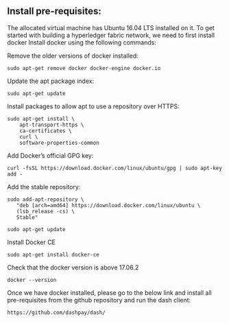 Install pre-requisites:
-----------------------
The allocated virtual machine has Ubuntu 16.04 LTS installed on it. 
To get started with building a hyperledger fabric network, we need to first install docker
Install docker using the following commands:

Remove the older versions of docker installed:
```
sudo apt-get remove docker docker-engine docker.io

```
Update the apt package index:

```
sudo apt-get update
```
Install packages to allow apt to use a repository over HTTPS:
```
sudo apt-get install \
    apt-transport-https \
    ca-certificates \
    curl \
    software-properties-common
```
Add Docker’s official GPG key:
```
curl -fsSL https://download.docker.com/linux/ubuntu/gpg | sudo apt-key add -
```
Add the stable repository:
```
sudo add-apt-repository \
   "deb [arch=amd64] https://download.docker.com/linux/ubuntu \
   (lsb_release -cs) \
   Stable"
```
```
sudo apt-get update
```
Install Docker CE

```
sudo apt-get install docker-ce
```
Check that the docker version is above 17.06.2

```
docker --version
```

Once we have docker installed, please go to the below link and install all pre-requisites from the github
repository and run the dash client:

```
https://github.com/dashpay/dash/
```

